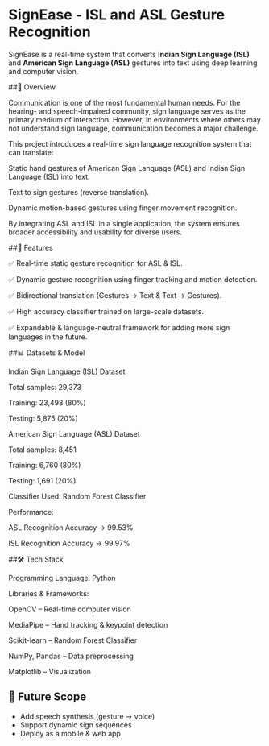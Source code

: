 # SignEase - ISL and ASL Gesture Recognition

SignEase is a real-time system that converts **Indian Sign Language (ISL)** and **American Sign Language (ASL)**
gestures into text using deep learning and computer vision.

##📌 Overview

Communication is one of the most fundamental human needs. For the hearing- and speech-impaired community, sign language serves as the primary medium of interaction. However, in environments where others may not understand sign language, communication becomes a major challenge.

This project introduces a real-time sign language recognition system that can translate:

Static hand gestures of American Sign Language (ASL) and Indian Sign Language (ISL) into text.

Text to sign gestures (reverse translation).

Dynamic motion-based gestures using finger movement recognition.

By integrating ASL and ISL in a single application, the system ensures broader accessibility and usability for diverse users.

##🚀 Features

✅ Real-time static gesture recognition for ASL & ISL.

✅ Dynamic gesture recognition using finger tracking and motion detection.

✅ Bidirectional translation (Gestures → Text & Text → Gestures).

✅ High accuracy classifier trained on large-scale datasets.

✅ Expandable & language-neutral framework for adding more sign languages in the future.

##📊 Datasets & Model

Indian Sign Language (ISL) Dataset

Total samples: 29,373

Training: 23,498 (80%)

Testing: 5,875 (20%)

American Sign Language (ASL) Dataset

Total samples: 8,451

Training: 6,760 (80%)

Testing: 1,691 (20%)

Classifier Used: Random Forest Classifier

Performance:

ASL Recognition Accuracy → 99.53%

ISL Recognition Accuracy → 99.97%

##🛠️ Tech Stack

Programming Language: Python

Libraries & Frameworks:

OpenCV – Real-time computer vision

MediaPipe – Hand tracking & keypoint detection

Scikit-learn – Random Forest Classifier

NumPy, Pandas – Data preprocessing

Matplotlib – Visualization


## 🎯 Future Scope
- Add speech synthesis (gesture → voice)
- Support dynamic sign sequences
- Deploy as a mobile & web app
